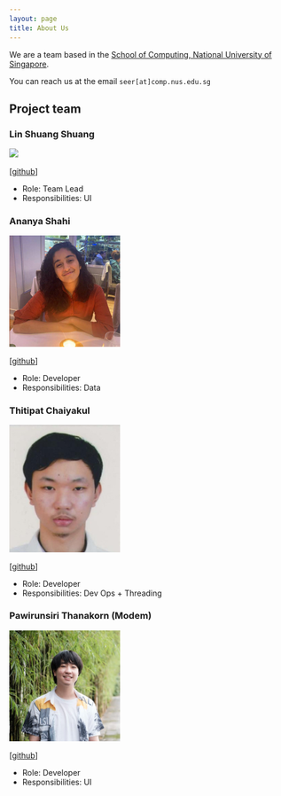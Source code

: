 ```yaml
---
layout: page
title: About Us
---
```


We are a team based in the [School of Computing, National University of Singapore](http://www.comp.nus.edu.sg).

You can reach us at the email `seer[at]comp.nus.edu.sg`

## Project team


### Lin Shuang Shuang

<img src="images/Lin Shuang Shuang.png" width="200px">

[[github](http://github.com/johndoe)]


- Role: Team Lead
- Responsibilities: UI

### Ananya Shahi

<img src="images/ananya.jpg" width="200px">

[[github](http://github.com/ananya21)]

- Role: Developer
- Responsibilities: Data

### Thitipat Chaiyakul

<img src="images/thitipatc.png" width="200px">

[[github](http://github.com/ThitipatC)]


- Role: Developer
- Responsibilities: Dev Ops + Threading

### Pawirunsiri Thanakorn (Modem)

<img src="images/modembcc.png" width="200px">

[[github](http://github.com/modembcc)]

<!-- [[portfolio](team/johndoe.md)] -->

- Role: Developer
- Responsibilities: UI
